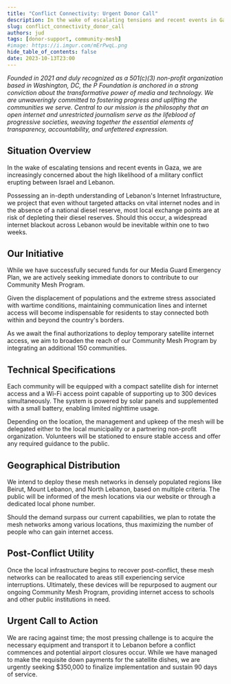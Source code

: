 ```yaml
---
title: "Conflict Connectivity: Urgent Donor Call"
description: In the wake of escalating tensions and recent events in Gaza, we are increasingly concerned about the high likelihood of a military conflict erupting between Israel and Lebanon.
slug: conflict_connectivity_donor_call
authors: jud
tags: [donor-support, community-mesh]
#image: https://i.imgur.com/mErPwqL.png
hide_table_of_contents: false
date: 2023-10-13T23:00
---
```


_Founded in 2021 and duly recognized as a 501(c)(3) non-profit organization based in Washington, DC, the P Foundation is anchored in a strong conviction about the transformative power of media and technology. We are unwaveringly committed to fostering progress and uplifting the communities we serve. Central to our mission is the philosophy that an open internet and unrestricted journalism serve as the lifeblood of progressive societies, weaving together the essential elements of transparency, accountability, and unfettered expression._

## Situation Overview

In the wake of escalating tensions and recent events in Gaza, we are increasingly concerned about the high likelihood of a military conflict erupting between Israel and Lebanon.

Possessing an in-depth understanding of Lebanon's Internet Infrastructure, we project that even without targeted attacks on vital internet nodes and in the absence of a national diesel reserve, most local exchange points are at risk of depleting their diesel reserves. Should this occur, a widespread internet blackout across Lebanon would be inevitable within one to two weeks.

## Our Initiative

While we have successfully secured funds for our Media Guard Emergency Plan, we are actively seeking immediate donors to contribute to our Community Mesh Program.

Given the displacement of populations and the extreme stress associated with wartime conditions, maintaining communication lines and internet access will become indispensable for residents to stay connected both within and beyond the country's borders.

As we await the final authorizations to deploy temporary satellite internet access, we aim to broaden the reach of our Community Mesh Program by integrating an additional 150 communities.

## Technical Specifications

Each community will be equipped with a compact satellite dish for internet access and a Wi-Fi access point capable of supporting up to 300 devices simultaneously. The system is powered by solar panels and supplemented with a small battery, enabling limited nighttime usage.

Depending on the location, the management and upkeep of the mesh will be delegated either to the local municipality or a partnering non-profit organization. Volunteers will be stationed to ensure stable access and offer any required guidance to the public.

## Geographical Distribution

We intend to deploy these mesh networks in densely populated regions like Beirut, Mount Lebanon, and North Lebanon, based on multiple criteria. The public will be informed of the mesh locations via our website or through a dedicated local phone number.

Should the demand surpass our current capabilities, we plan to rotate the mesh networks among various locations, thus maximizing the number of people who can gain internet access.

## Post-Conflict Utility

Once the local infrastructure begins to recover post-conflict, these mesh networks can be reallocated to areas still experiencing service interruptions. Ultimately, these devices will be repurposed to augment our ongoing Community Mesh Program, providing internet access to schools and other public institutions in need.

## Urgent Call to Action

We are racing against time; the most pressing challenge is to acquire the necessary equipment and transport it to Lebanon before a conflict commences and potential airport closures occur. While we have managed to make the requisite down payments for the satellite dishes, we are urgently seeking $350,000 to finalize implementation and sustain 90 days of service.
